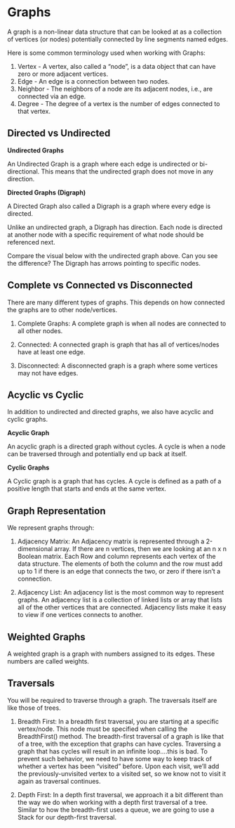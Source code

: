 # Graphs

A graph is a non-linear data structure that can be looked at as a collection of vertices (or nodes) potentially connected by line segments named edges.

Here is some common terminology used when working with Graphs:

1. Vertex - A vertex, also called a “node”, is a data object that can have zero or more adjacent vertices.
2. Edge - An edge is a connection between two nodes.
3. Neighbor - The neighbors of a node are its adjacent nodes, i.e., are connected via an edge.
4. Degree - The degree of a vertex is the number of edges connected to that vertex.

## Directed vs Undirected

**Undirected Graphs**

An Undirected Graph is a graph where each edge is undirected or bi-directional. This means that the undirected graph does not move in any direction.

**Directed Graphs (Digraph)**

A Directed Graph also called a Digraph is a graph where every edge is directed.

Unlike an undirected graph, a Digraph has direction. Each node is directed at another node with a specific requirement of what node should be referenced next.

Compare the visual below with the undirected graph above. Can you see the difference? The Digraph has arrows pointing to specific nodes.

## Complete vs Connected vs Disconnected

There are many different types of graphs. This depends on how connected the graphs are to other node/vertices.

1. Complete Graphs: A complete graph is when all nodes are connected to all other nodes.

2. Connected: A connected graph is graph that has all of vertices/nodes have at least one edge.

3. Disconnected: A disconnected graph is a graph where some vertices may not have edges.

## Acyclic vs Cyclic

In addition to undirected and directed graphs, we also have acyclic and cyclic graphs.

**Acyclic Graph**

An acyclic graph is a directed graph without cycles.
A cycle is when a node can be traversed through and potentially end up back at itself.

**Cyclic Graphs**

A Cyclic graph is a graph that has cycles.
A cycle is defined as a path of a positive length that starts and ends at the same vertex.

## Graph Representation

We represent graphs through:

1. Adjacency Matrix: An Adjacency matrix is represented through a 2-dimensional array. If there are n vertices, then we are looking at an n x n Boolean matrix. Each Row and column represents each vertex of the data structure. The elements of both the column and the row must add up to 1 if there is an edge that connects the two, or zero if there isn’t a connection.

2. Adjacency List: An adjacency list is the most common way to represent graphs. An adjacency list is a collection of linked lists or array that lists all of the other vertices that are connected. Adjacency lists make it easy to view if one vertices connects to another.

## Weighted Graphs

A weighted graph is a graph with numbers assigned to its edges. These numbers are called weights.

## Traversals

You will be required to traverse through a graph. The traversals itself are like those of trees.

1. Breadth First: In a breadth first traversal, you are starting at a specific vertex/node. This node must be specified when calling the BreadthFirst() method. The breadth-first traversal of a graph is like that of a tree, with the exception that graphs can have cycles. Traversing a graph that has cycles will result in an infinite loop….this is bad. To prevent such behavior, we need to have some way to keep track of whether a vertex has been “visited” before. Upon each visit, we’ll add the previously-unvisited vertex to a visited set, so we know not to visit it again as traversal continues.

2. Depth First: In a depth first traversal, we approach it a bit different than the way we do when working with a depth first traversal of a tree. Similar to how the breadth-first uses a queue, we are going to use a Stack for our depth-first traversal.
